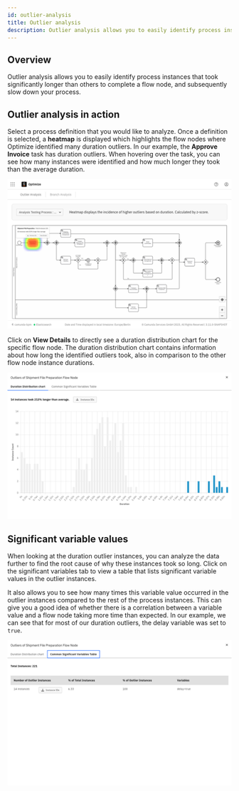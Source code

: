```yaml
---
id: outlier-analysis
title: Outlier analysis
description: Outlier analysis allows you to easily identify process instances that took significantly longer than others to complete a flow node.
---
```


## Overview

Outlier analysis allows you to easily identify process instances that took significantly longer than others to complete a flow node, and subsequently slow down your process.

## Outlier analysis in action

Select a process definition that you would like to analyze. Once a definition is selected, a **heatmap** is displayed which highlights the flow nodes where Optimize identified many duration outliers. In our example, the **Approve Invoice** task has duration outliers. When hovering over the task, you can see how many instances were identified and how much longer they took than the average duration.

![outlier analysis example 1](./img/outlierExample_1_heatMap.png)

Click on **View Details** to directly see a duration distribution chart for the specific flow node. The duration distribution chart contains information about how long the identified outliers took, also in comparison to the other flow node instance durations.

![outlier analysis example 2](./img/outlierExample_2_distribution.png)

## Significant variable values

When looking at the duration outlier instances, you can analyze the data further to find the root cause of why these instances took so long. Click on the significant variables tab to view a table that lists significant variable values in the outlier instances.

It also allows you to see how many times this variable value occurred in the outlier instances compared to the rest of the process instances. This can give you a good idea of whether there is a correlation between a variable value and a flow node taking more time than expected. In our example, we can see that for most of our duration outliers, the delay variable was set to `true`.

![outlier analysis example 3](./img/outlierExample_3_Variables.png)
